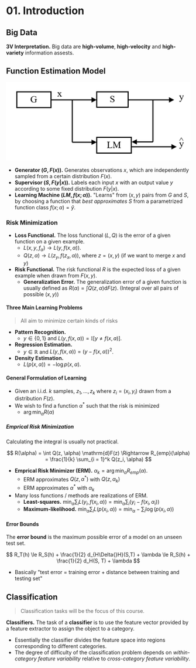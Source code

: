 # 01. Introduction

## Big Data

**3V Interpretation.** Big data are **high-volume**, **high-velocity** and **high-variety** information assests.

## Function Estimation Model

![function-estimation-model](figs/function-estimation-model.png)

- **Generator ($G, F(x)$).** Generates observations $x$, which are independently sampled from a certain distribution $F(x)$.
- **Supervisor ($S, F(y|x)$).** Labels each input $x$ with an output value $y$ according to some fixed distribution $F(y|x)$.
- **Learning Machine ($LM, f(x; \alpha)$).** "Learns" from $(x, y)$ pairs from $G$ and $S$, by choosing a function that *best approximates* $S$ from a parametrized function class $f(x; \alpha) = \hat{y}$.

### Risk Minimization

- **Loss Functional.** The loss functional $(L, Q)$ is the error of a given function on a given example.
  - $L(x, y, f_{\alpha}) \rightarrow L(y, f(x, \alpha))$.
  - $Q(z, \alpha) \rightarrow L(z_y, f(z_x, \alpha))$, where $z = (x,y)$ (if we want to merge $x$ and $y$)
- **Risk Functional.** The risk functional $R$ is the expected loss of a given example when drawn from $F(x, y)$.
  - **Generalization Error.** The generalization error of a given function is usually defined as $R(\alpha) = \int Q(z, \alpha) \mathrm{d}F(z)$. (Integral over all pairs of possible $(x,y)$)

#### Three Main Learning Problems

> All aim to minimize certain kinds of risks

- **Pattern Recognition.**
  - $y \in \{ 0, 1 \}$ and $L(y, f(x, \alpha)) = \mathbb{I}[y \neq f(x,a)]$.
- **Regression Estimation.**
  - $y \in \mathbb{R}$ and $L(y, f(x, \alpha)) = (y - f(x, \alpha))^2$.
- **Density Estimation.**
  - $L(p(x, \alpha)) = -\log p(x, \alpha)$.

#### General Formulation of Learning

- Given an i.i.d. $k$ samples, $z_1, \dots, z_k$ where $z_i = (x_i, y_i)$ drawn from a distribution $F(z)$.
- We wish to find a function $\alpha^*$ such that the risk is minimized
  - $\arg\min_{\alpha} R(\alpha)$

##### Emprical Risk Minimization

Calculating the integral is usually not practical.

$$ R(\alpha) = \int Q(z, \alpha) \mathrm{d}F(z) \Rightarrow R_{emp}(\alpha) = \frac{1}{k} \sum_{i = 1}^k Q(z_i, \alpha) $$

- **Emprical Risk Minimizer (ERM).** $\alpha_k = \arg\min_{\alpha} R_{emp}(\alpha)$.
  - ERM approximates $Q(z, \alpha^*)$ with $Q(z, \alpha_k)$
  - ERM approximates $\alpha^*$ with $\alpha_k$
- Many loss functions / methods are realizations of ERM.
  - **Least-squares.** $\min_\alpha \sum_i L(y_i, f(x_i, \alpha)) = \min_\alpha \sum_i(y_i - f(x_i, \alpha_i))$
  - **Maximum-likelihood.** $\min_\alpha \sum_i L(p(x_i, \alpha)) = \min_\alpha - \sum_i \log(p(x_i, \alpha))$

#### Error Bounds

The **error bound** is the maximum possible error of a model on an unseen test set.

$$ R_T(h) \le R_S(h) + \frac{1}{2} d_{H\Delta{}H}(S,T) + \lambda \le R_S(h) + \frac{1}{2} d_H(S, T) + \lambda $$

- Basically "test error = training error + distance between training and testing set"

## Classification

> Classification tasks will be the focus of this course.

**Classifiers.** The task of a **classifier** is to use the feature vector provided by a feature extractor to assign the object to a category.

- Essentially the classifier divides the feature space into regions corresponding to different categories.
- The degree of difficulty of the classification problem depends on *within-category feature variability* relative to *cross-category feature variability*.
